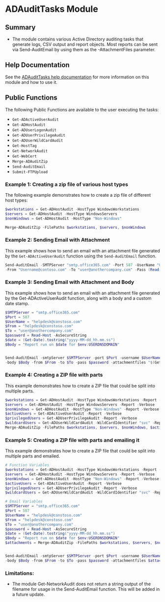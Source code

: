 # ADAuditTasks Module

## Summary

- The module contains various Active Directory auditing tasks that generate logs, CSV output and report objects. 
Most reports can be sent via Send-AuditEmail by using them as the -AttachmentFiles parameter. 

## Help Documentation

See the [ADAuditTasks help documentation](https://criticalsolutionsnetwork.github.io/ADAuditTasks/) for more information on this module and how to use it.

## Public Functions
 The following Public Functions are available to the user executing the tasks: 
- `Get-ADActiveUserAudit`
- `Get-ADHostAudit`
- `Get-ADUserLogonAudit`
- `Get-ADUserPrivilegeAudit`
- `Get-ADUserWildCardAudit`
- `Get-HostTag`
- `Get-NetworkAudit`
- `Get-WebCert`
- `Merge-ADAuditZip`
- `Send-AuditEmail`
- `Submit-FTPUpload`
### Example 1: Creating a zip file of various host types

The following example demonstrates how to create a zip file of different host types:

```powershell
$workstations = Get-ADHostAudit -HostType WindowsWorkstations
$servers = Get-ADHostAudit -HostType WindowsServers
$nonWindows = Get-ADHostAudit -HostType "Non-Windows"

Merge-ADAuditZip -FilePaths $workstations, $servers, $nonWindows
```
### Example 2: Sending Email with **Attachment**

This example shows how to send an email with an attachment file generated by the `Get-ADActiveUserAudit` function using the `Send-AuditEmail` function.

```powershell
Send-AuditEmail -SMTPServer "smtp.office365.com" -Port 587 -UserName "Username@contoso.com" `
-From "Username@contoso.com" -To "user@anothercompany.com" -Pass (Read-Host -AsSecureString) -AttachmentFiles "$(Get-ADActiveUserAudit -Report)" -SSL
```
### Example 3: Sending Email with Attachment and Body
This example shows how to send an email with an attachment file generated by the Get-ADActiveUserAudit function, along with a body and a custom date stamp.

```powershell
$SMTPServer = "smtp.office365.com"
$Port = 587
$UserName = "helpdesk@constoso.com"
$From = "helpdesk@constoso.com"
$To = "user@anothercompany.com"
$password = Read-Host -AsSecureString
$date = (Get-Date).tostring("yyyy-MM-dd_hh.mm.ss")
$Body = "Report run on $date for $env:USERDNSDOMAIN"


Send-AuditEmail -smtpServer $SMTPServer -port $Port -username $UserName `
-body $Body -from $From -to $To -pass $password -attachmentfiles "$(Get-ADActiveUserAudit -Report)" -ssl
```

### Example 4: Creating a ZIP file with parts

This example demonstrates how to create a ZIP file that could be split into multiple parts. 

```powershell
$workstations = Get-ADHostAudit -HostType WindowsWorkstations -Report -Verbose
$servers = Get-ADHostAudit -HostType WindowsServers -Report -Verbose
$nonWindows = Get-ADHostAudit -HostType "Non-Windows" -Report -Verbose
$activeUsers = Get-ADActiveUserAudit -Report -Verbose
$privilegedUsers = Get-ADUserPrivilegeAudit -Report -Verbose
$wildcardUsers = Get-ADUserWildCardAudit -WildCardIdentifier "svc" -Report -Verbose
Merge-ADAuditZip -FilePaths $workstations, $servers, $nonWindows, $activeUsers, $privilegedUsers, $wildcardUsers -MaxFileSize 100MB -OutputFolder "C:\Temp" -OpenDirectory
```
### Example 5: Creating a ZIP file with parts and emailing it

This example demonstrates how to create a ZIP file that could be split into multiple parts and emailed.

```powershell
# Function Variables
$workstations = Get-ADHostAudit -HostType WindowsWorkstations -Report -Verbose
$servers = Get-ADHostAudit -HostType WindowsServers -Report -Verbose
$nonWindows = Get-ADHostAudit -HostType "Non-Windows" -Report -Verbose
$activeUsers = Get-ADActiveUserAudit -Report -Verbose
$privilegedUsers = Get-ADUserPrivilegeAudit -Report -Verbose
$wildcardUsers = Get-ADUserWildCardAudit -WildCardIdentifier "svc" -Report -Verbose

# Email Variables
$SMTPServer = "smtp.office365.com"
$Port = 587
$UserName = "helpdesk@constoso.com"
$From = "helpdesk@constoso.com"
$To = "user@anothercompany.com"
$password = Read-Host -AsSecureString
$date = (Get-Date).tostring("yyyy-MM-dd_hh.mm.ss")
$Body = "Report run on $date for $env:USERDNSDOMAIN"
$attachments = Merge-ADAuditZip -FilePaths $workstations, $servers, $nonWindows, $activeUsers, $privilegedUsers, $wildcardUsers


Send-AuditEmail -smtpServer $SMTPServer -port $Port -username $UserName `
-body $Body -from $From -to $To -pass $password -attachmentfiles $attachments -ssl
```
### Limitations:

- The module Get-NetworkAudit does not return a string output of the filename for usage in the Send-AuditEmail function. 
This will be added in a future update. 
